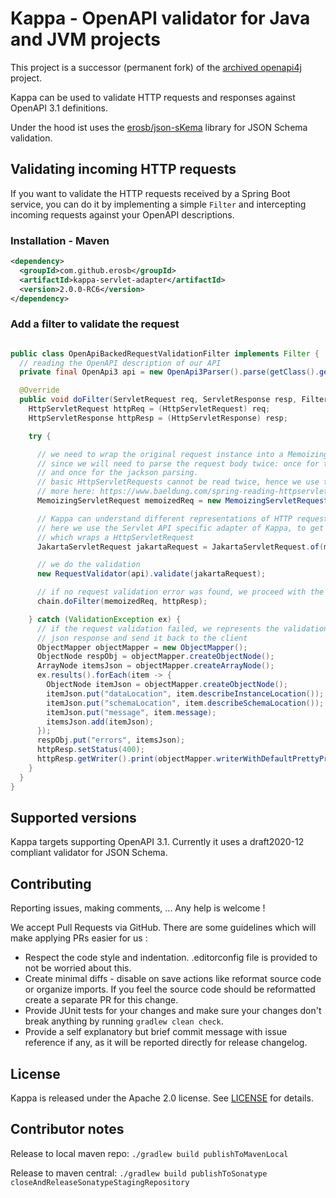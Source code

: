 # Kappa - OpenAPI validator for Java and JVM projects

This project is a successor (permanent fork) of the [archived openapi4j](https://github.com/openapi4j/openapi4j) project.


Kappa can be used to validate HTTP requests and responses against OpenAPI 3.1 definitions.

Under the hood ist uses the [erosb/json-sKema](https://github.com/erosb/json-sKema) library for JSON Schema validation.

## Validating incoming HTTP requests

If you want to validate the HTTP requests received by a Spring Boot service, you can do it by implementing
a simple `Filter` and intercepting incoming requests against your OpenAPI descriptions.

### Installation - Maven

```xml
<dependency>
  <groupId>com.github.erosb</groupId>
  <artifactId>kappa-servlet-adapter</artifactId>
  <version>2.0.0-RC6</version>
</dependency>

```

### Add a filter to validate the request

```java

public class OpenApiBackedRequestValidationFilter implements Filter {
  // reading the OpenAPI description of our API
  private final OpenApi3 api = new OpenApi3Parser().parse(getClass().getResource("/openapi/pets-api.yaml"), false);

  @Override
  public void doFilter(ServletRequest req, ServletResponse resp, FilterChain chain) throws IOException {
    HttpServletRequest httpReq = (HttpServletRequest) req;
    HttpServletResponse httpResp = (HttpServletResponse) resp;

    try {

      // we need to wrap the original request instance into a MemoizingServletRequest,
      // since we will need to parse the request body twice: once for the OpenAPI-validation
      // and once for the jackson parsing.
      // basic HttpServletRequests cannot be read twice, hence we use the MemoizingServletRequest shipped with Kappa
      // more here: https://www.baeldung.com/spring-reading-httpservletrequest-multiple-times
      MemoizingServletRequest memoizedReq = new MemoizingServletRequest(httpReq);

      // Kappa can understand different representations of HTTP requests and responses
      // here we use the Servlet API specific adapter of Kappa, to get a Kappa Request instance
      // which wraps a HttpServletRequest
      JakartaServletRequest jakartaRequest = JakartaServletRequest.of(memoizedReq);

      // we do the validation
      new RequestValidator(api).validate(jakartaRequest);

      // if no request validation error was found, we proceed with the request execution
      chain.doFilter(memoizedReq, httpResp);

    } catch (ValidationException ex) {
      // if the request validation failed, we represents the validation failures in a simple
      // json response and send it back to the client
      ObjectMapper objectMapper = new ObjectMapper();
      ObjectNode respObj = objectMapper.createObjectNode();
      ArrayNode itemsJson = objectMapper.createArrayNode();
      ex.results().forEach(item -> {
        ObjectNode itemJson = objectMapper.createObjectNode();
        itemJson.put("dataLocation", item.describeInstanceLocation());
        itemJson.put("schemaLocation", item.describeSchemaLocation());
        itemJson.put("message", item.message);
        itemsJson.add(itemJson);
      });
      respObj.put("errors", itemsJson);
      httpResp.setStatus(400);
      httpResp.getWriter().print(objectMapper.writerWithDefaultPrettyPrinter().writeValueAsString(respObj));
    }
  }
}


```

## Supported versions

Kappa targets supporting OpenAPI 3.1. Currently it uses a draft2020-12 compliant validator for JSON Schema.
## Contributing

Reporting issues, making comments, ... Any help is welcome !

We accept Pull Requests via GitHub. There are some guidelines which will make applying PRs easier for us :

* Respect the code style and indentation. .editorconfig file is provided to not be worried about this.
* Create minimal diffs - disable on save actions like reformat source code or organize imports. If you feel the source code should be reformatted create a separate PR for this change.
* Provide JUnit tests for your changes and make sure your changes don't break anything by running `gradlew clean check`.
* Provide a self explanatory but brief commit message with issue reference if any, as it will be reported directly for release changelog.

## License

Kappa is released under the Apache 2.0 license. See [LICENSE](https://github.com/openapi4j/openapi4j/blob/master/LICENSE.md) for details.


## Contributor notes

Release to local maven repo: `./gradlew build publishToMavenLocal`

Release to maven central: `./gradlew build publishToSonatype closeAndReleaseSonatypeStagingRepository`
